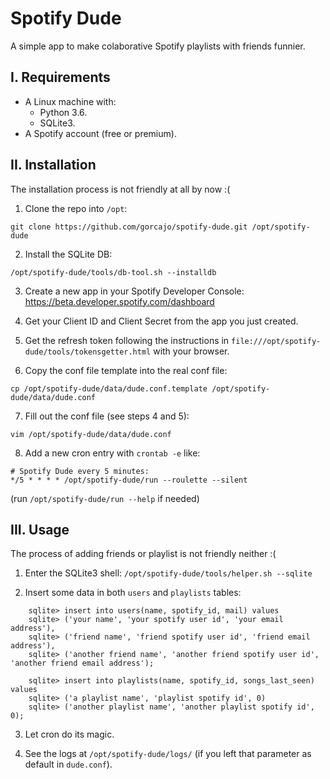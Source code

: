 # Spotify Dude

A simple app to make colaborative Spotify playlists with friends funnier.

## I. Requirements

- A Linux machine with:
    - Python 3.6.
    - SQLite3.
- A Spotify account (free or premium).

## II. Installation

The installation process is not friendly at all by now :(

1. Clone the repo into `/opt`:
```
git clone https://github.com/gorcajo/spotify-dude.git /opt/spotify-dude
```

2. Install the SQLite DB:
```
/opt/spotify-dude/tools/db-tool.sh --installdb
```

3. Create a new app in your Spotify Developer Console: https://beta.developer.spotify.com/dashboard

4. Get your Client ID and Client Secret from the app you just created.

5. Get the refresh token following the instructions in `file:///opt/spotify-dude/tools/tokensgetter.html` with your browser.

6. Copy the conf file template into the real conf file:
```
cp /opt/spotify-dude/data/dude.conf.template /opt/spotify-dude/data/dude.conf
```

7. Fill out the conf file (see steps 4 and 5):
```
vim /opt/spotify-dude/data/dude.conf
```

8. Add a new cron entry with `crontab -e` like:
```
# Spotify Dude every 5 minutes:
*/5 * * * * /opt/spotify-dude/run --roulette --silent
```
(run `/opt/spotify-dude/run --help` if needed)

## III. Usage

The process of adding friends or playlist is not friendly neither :(

1. Enter the SQLite3 shell: `/opt/spotify-dude/tools/helper.sh --sqlite`

2. Insert some data in both `users` and `playlists` tables:
```
    sqlite> insert into users(name, spotify_id, mail) values
    sqlite> ('your name', 'your spotify user id', 'your email address'),
    sqlite> ('friend name', 'friend spotify user id', 'friend email address'),
    sqlite> ('another friend name', 'another friend spotify user id', 'another friend email address');

    sqlite> insert into playlists(name, spotify_id, songs_last_seen) values
    sqlite> ('a playlist name', 'playlist spotify id', 0)
    sqlite> ('another playlist name', 'another playlist spotify id', 0);
```

3. Let cron do its magic.

4. See the logs at `/opt/spotify-dude/logs/` (if you left that parameter as default in `dude.conf`).
